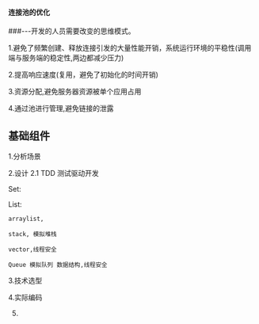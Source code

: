 
#### 连接池的优化
###---开发的人员需要改变的思维模式。

1.避免了频繁创建、释放连接引发的大量性能开销，系统运行环境的平稳性(调用端与服务端的稳定性,两边都减少压力)


2.提高响应速度(复用，避免了初始化的时间开销)

3.资源分配,避免服务器资源被单个应用占用

4.通过池进行管理,避免链接的泄露



## 基础组件 

1.分析场景

2.设计
   2.1 TDD 测试驱动开发
   
   
   Set:  
   
   
   List:
    
    arraylist,
    
    stack, 模拟堆栈
    
    vector,线程安全
    
    Queue 模拟队列 数据结构,线程安全
 

3.技术选型

4.实际编码

5.